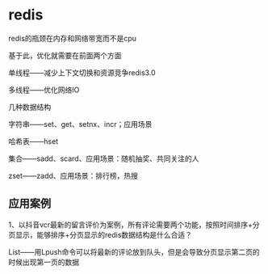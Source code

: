 # redis

redis的瓶颈在内存和网络带宽而不是cpu

基于此，优化就需要在前面两个方面

单线程——减少上下文切换和资源竞争redis3.0

多线程——优化网络IO



几种数据结构

字符串——set、get、setnx、incr；应用场景

哈希表——hset

集合——sadd、scard、应用场景：随机抽奖、共同关注的人

zset——zadd、应用场景：排行榜，热搜



## 应用案例

1、以抖音vcr最新的留言评价为案例，所有评论需要两个功能，按照时间排序+分页显示，能够排序+分页显示的redis数据结构是什么合适？

List——用Lpush命令可以将最新的评论放到队头，但是会导致分页显示第二页的时候出现第一页的数据

